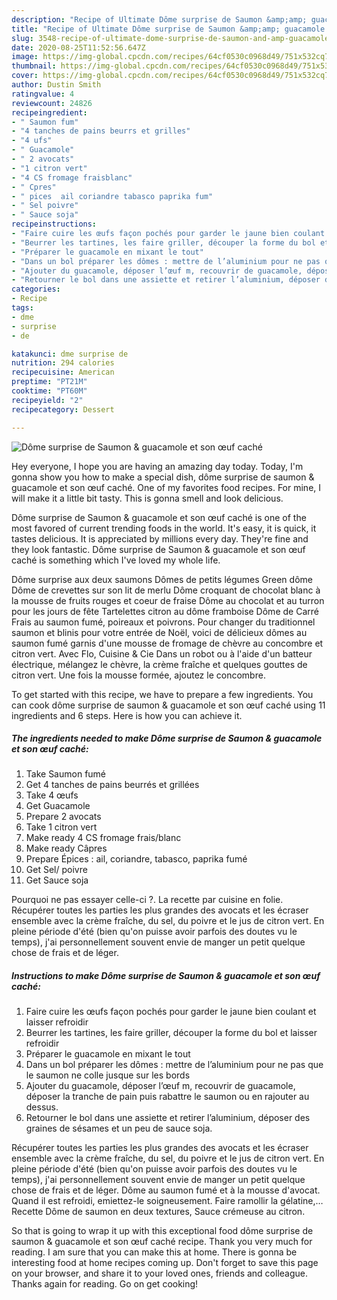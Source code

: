 ```yaml
---
description: "Recipe of Ultimate Dôme surprise de Saumon &amp;amp; guacamole et son œuf caché"
title: "Recipe of Ultimate Dôme surprise de Saumon &amp;amp; guacamole et son œuf caché"
slug: 3548-recipe-of-ultimate-dome-surprise-de-saumon-and-amp-guacamole-et-son-ouf-cache
date: 2020-08-25T11:52:56.647Z
image: https://img-global.cpcdn.com/recipes/64cf0530c0968d49/751x532cq70/dome-surprise-de-saumon-guacamole-et-son-oeuf-cache-photo-principale-de-la-recette.jpg
thumbnail: https://img-global.cpcdn.com/recipes/64cf0530c0968d49/751x532cq70/dome-surprise-de-saumon-guacamole-et-son-oeuf-cache-photo-principale-de-la-recette.jpg
cover: https://img-global.cpcdn.com/recipes/64cf0530c0968d49/751x532cq70/dome-surprise-de-saumon-guacamole-et-son-oeuf-cache-photo-principale-de-la-recette.jpg
author: Dustin Smith
ratingvalue: 4
reviewcount: 24826
recipeingredient:
- " Saumon fum"
- "4 tanches de pains beurrs et grilles"
- "4 ufs"
- " Guacamole"
- " 2 avocats"
- "1 citron vert"
- "4 CS fromage fraisblanc"
- " Cpres"
- " pices  ail coriandre tabasco paprika fum"
- " Sel poivre"
- " Sauce soja"
recipeinstructions:
- "Faire cuire les œufs façon pochés pour garder le jaune bien coulant et laisser refroidir"
- "Beurrer les tartines, les faire griller, découper la forme du bol et laisser refroidir"
- "Préparer le guacamole en mixant le tout"
- "Dans un bol préparer les dômes : mettre de l’aluminium pour ne pas que le saumon ne colle jusque sur les bords"
- "Ajouter du guacamole, déposer l’œuf m, recouvrir de guacamole, déposer la tranche de pain puis rabattre le saumon ou en rajouter au dessus."
- "Retourner le bol dans une assiette et retirer l’aluminium, déposer des graines de sésames et un peu de sauce soja."
categories:
- Recipe
tags:
- dme
- surprise
- de

katakunci: dme surprise de 
nutrition: 294 calories
recipecuisine: American
preptime: "PT21M"
cooktime: "PT60M"
recipeyield: "2"
recipecategory: Dessert

---
```



![Dôme surprise de Saumon &amp; guacamole et son œuf caché](https://img-global.cpcdn.com/recipes/64cf0530c0968d49/751x532cq70/dome-surprise-de-saumon-guacamole-et-son-oeuf-cache-photo-principale-de-la-recette.jpg)

Hey everyone, I hope you are having an amazing day today. Today, I'm gonna show you how to make a special dish, dôme surprise de saumon &amp; guacamole et son œuf caché. One of my favorites food recipes. For mine, I will make it a little bit tasty. This is gonna smell and look delicious.

Dôme surprise de Saumon &amp; guacamole et son œuf caché is one of the most favored of current trending foods in the world. It's easy, it is quick, it tastes delicious. It is appreciated by millions every day. They're fine and they look fantastic. Dôme surprise de Saumon &amp; guacamole et son œuf caché is something which I've loved my whole life.

Dôme surprise aux deux saumons Dômes de petits légumes Green dôme Dôme de crevettes sur son lit de merlu Dôme croquant de chocolat blanc à la mousse de fruits rouges et coeur de fraise Dôme au chocolat et au turron pour les jours de fête Tartelettes citron au dôme framboise Dôme de Carré Frais au saumon fumé, poireaux et poivrons. Pour changer du traditionnel saumon et blinis pour votre entrée de Noël, voici de délicieux dômes au saumon fumé garnis d&#39;une mousse de fromage de chèvre au concombre et citron vert. Avec Flo, Cuisine &amp; Cie Dans un robot ou à l&#39;aide d&#39;un batteur électrique, mélangez le chèvre, la crème fraîche et quelques gouttes de citron vert. Une fois la mousse formée, ajoutez le concombre.


To get started with this recipe, we have to prepare a few ingredients. You can cook dôme surprise de saumon &amp; guacamole et son œuf caché using 11 ingredients and 6 steps. Here is how you can achieve it.

<!--inarticleads1-->

##### The ingredients needed to make Dôme surprise de Saumon &amp; guacamole et son œuf caché:

1. Take  Saumon fumé
1. Get 4 tanches de pains beurrés et grillées
1. Take 4 œufs
1. Get  Guacamole
1. Prepare  2 avocats
1. Take 1 citron vert
1. Make ready 4 CS fromage frais/blanc
1. Make ready  Câpres
1. Prepare  Épices : ail, coriandre, tabasco, paprika fumé
1. Get  Sel/ poivre
1. Get  Sauce soja


Pourquoi ne pas essayer celle-ci ?. La recette par cuisine en folie. Récupérer toutes les parties les plus grandes des avocats et les écraser ensemble avec la crème fraîche, du sel, du poivre et le jus de citron vert. En pleine période d&#39;été (bien qu&#39;on puisse avoir parfois des doutes vu le temps), j&#39;ai personnellement souvent envie de manger un petit quelque chose de frais et de léger. 

<!--inarticleads2-->

##### Instructions to make Dôme surprise de Saumon &amp; guacamole et son œuf caché:

1. Faire cuire les œufs façon pochés pour garder le jaune bien coulant et laisser refroidir
1. Beurrer les tartines, les faire griller, découper la forme du bol et laisser refroidir
1. Préparer le guacamole en mixant le tout
1. Dans un bol préparer les dômes : mettre de l’aluminium pour ne pas que le saumon ne colle jusque sur les bords
1. Ajouter du guacamole, déposer l’œuf m, recouvrir de guacamole, déposer la tranche de pain puis rabattre le saumon ou en rajouter au dessus.
1. Retourner le bol dans une assiette et retirer l’aluminium, déposer des graines de sésames et un peu de sauce soja.


Récupérer toutes les parties les plus grandes des avocats et les écraser ensemble avec la crème fraîche, du sel, du poivre et le jus de citron vert. En pleine période d&#39;été (bien qu&#39;on puisse avoir parfois des doutes vu le temps), j&#39;ai personnellement souvent envie de manger un petit quelque chose de frais et de léger. Dôme au saumon fumé et à la mousse d&#39;avocat. Quand il est refroidi, emiettez-le soigneusement. Faire ramollir la gélatine,… Recette Dôme de saumon en deux textures, Sauce crémeuse au citron. 

So that is going to wrap it up with this exceptional food dôme surprise de saumon &amp; guacamole et son œuf caché recipe. Thank you very much for reading. I am sure that you can make this at home. There is gonna be interesting food at home recipes coming up. Don't forget to save this page on your browser, and share it to your loved ones, friends and colleague. Thanks again for reading. Go on get cooking!

